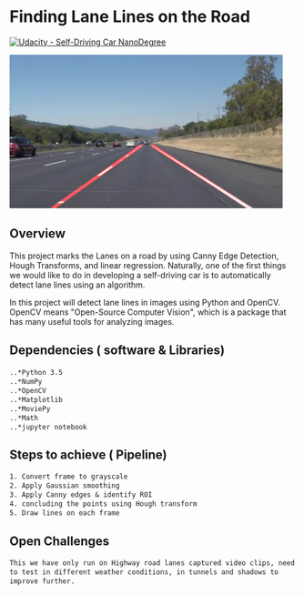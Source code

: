 # **Finding Lane Lines on the Road** 
[![Udacity - Self-Driving Car NanoDegree](https://s3.amazonaws.com/udacity-sdc/github/shield-carnd.svg)](http://www.udacity.com/drive)

<img src="examples/laneLines_thirdPass.jpg" width="480" alt="Combined Image" />

Overview
---

This project marks the Lanes on a road by using Canny Edge Detection, Hough Transforms, and linear regression. Naturally, one of the first things we would like to do in developing a self-driving car is to automatically detect lane lines using an algorithm.

In this project will detect lane lines in images using Python and OpenCV.  OpenCV means "Open-Source Computer Vision", which is a package that has many useful tools for analyzing images.  

Dependencies ( software & Libraries)
---

    ..*Python 3.5
    ..*NumPy
    ..*OpenCV
    ..*Matplotlib
    ..*MoviePy
	..*Math
	..*jupyter notebook

Steps to achieve ( Pipeline)
---
    1. Convert frame to grayscale
	2. Apply Gaussian smoothing 
	3. Apply Canny edges & identify ROI
	4. concluding the points using Hough transform
	5. Draw lines on each frame

Open Challenges 
---
	This we have only run on Highway road lanes captured video clips, need to test in different weather conditions, in tunnels and shadows to improve further.